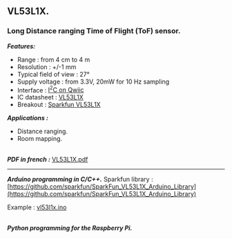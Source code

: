 ## VL53L1X.
### Long Distance ranging Time of Flight (ToF) sensor.
***Features:***

- Range : from 4 cm to 4 m
- Resolution :  +/-1 mm
- Typical field of view : 27°
- Supply voltage : from 3.3V, 20mW for 10 Hz sampling
- Interface : [I<sup>2</sup>C on Qwiic](https://www.sparkfun.com/qwiic)
- IC datasheet : [VL53L1X](https://cdn.sparkfun.com/assets/8/9/9/a/6/VL53L0X_DS.pdf)
- Breakout : [Sparkfun VL53L1X](https://www.sparkfun.com/products/14722)

***Applications :***

- Distance ranging.
- Room mapping.


\
***PDF in french :*** [VL53L1X.pdf](VL53L1X.pdf)

-----
***Arduino programming in C/C++.***
Sparkfun library : [https://github.com/sparkfun/SparkFun_VL53L1X_Arduino_Library](https://github.com/sparkfun/SparkFun_VL53L1X_Arduino_Library)

Example : [vl53l1x.ino](vl53l1x.ino)

\
***Python programming for the Raspberry Pi.***
